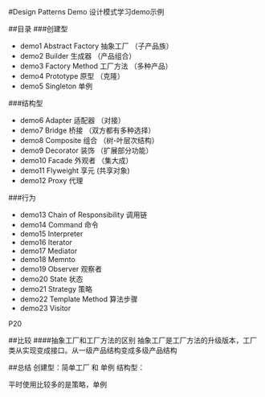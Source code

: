 #Design Patterns Demo
设计模式学习demo示例

##目录
###创建型
+ demo1 Abstract Factory 抽象工厂 （子产品族）
+ demo2 Builder 生成器	（产品组合）
+ demo3 Factory Method 工厂方法  （多种产品）
+ demo4 Prototype 原型	（克隆）
+ demo5 Singleton 单例	

###结构型
+ demo6 Adapter 适配器 （对接）
+ demo7 Bridge 桥接 （双方都有多种选择）
+ demo8 Composite 组合 （树-叶层次结构）
+ demo9 Decorator 装饰 （扩展部分功能）
+ demo10 Facade 外观者 （集大成）
+ demo11 Flyweight 享元 (共享对象)
+ demo12 Proxy 代理 

###行为
+ demo13 Chain of Responsibility 调用链
+ demo14 Command 命令
+ demo15 Interpreter
+ demo16 Iterator
+ demo17 Mediator
+ demo18 Memnto
+ demo19 Observer 观察者
+ demo20 State 状态
+ demo21 Strategy 策略
+ demo22 Template Method 算法步骤
+ demo23 Visitor

P20

##比较
####抽象工厂和工厂方法的区别
抽象工厂是工厂方法的升级版本，工厂类从实现变成接口。从一级产品结构变成多级产品结构


##总结
创建型：简单工厂 和 单例
结构型：

平时使用比较多的是策略，单例


